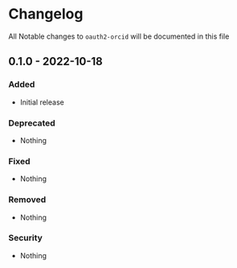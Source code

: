 # Changelog

All Notable changes to `oauth2-orcid` will be documented in this file

## 0.1.0 - 2022-10-18

### Added
- Initial release

### Deprecated
- Nothing

### Fixed
- Nothing

### Removed
- Nothing

### Security
- Nothing